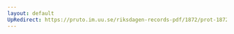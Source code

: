```yaml
---
layout: default
UpRedirect: https://pruto.im.uu.se/riksdagen-records-pdf/1872/prot-1872--fk--322.pdf
---
```

